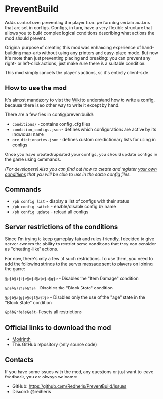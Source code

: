 # PreventBuild

Adds control over preventing the player from performing certain actions that are set in configs. Configs, in turn, have a very flexible structure that allows you to build complex logical conditions describing what actions the mod should prevent.

Original purpose of creating this mod was enhancing experience of hand-building map-arts without using any printers and easy-place mode. But now it's more than just preventing placing and breaking: you can prevent any right- or left-click actions, just make sure there is a suitable condition.

This mod simply cancels the player's actions, so it's entirely client-side.

## How to use the mod

It's almost mandatory to visit the [Wiki](https://github.com/Redheris/PreventBuild/wiki) to understand how to write a config, because there is no other way to write it except by hand.

There are a few files in config/preventbuild/:
- `conditions/` - contains config .cfg files
- `condition_configs.json` - defines which configurations are active by its individual name
- `ore_dictionaries.json` - defines custom ore dictionary lists for using in configs

Once you have created/updated your configs, you should update configs in the game using commands.

*(For developers) Also you can find out how to create and register [your own conditions](https://github.com/Redheris/PreventBuild/wiki/(For-deveolpers)-Condition-Registry) that you will be able to use in the same config files.*

## Commands
- `/pb config list` - display a list of configs with their status
- `/pb config switch` <name> - enable/disable config by name
- `/pb config update` - reload all configs

## Server restrictions of the conditions
Since I'm trying to keep gameplay fair and rules-friendly, I decided to give server owners the ability to restrict
some conditions that they can consider as "cheating-like" actions.

For now, there's only a few of such restrictions. To use them, you need to add the following strings to the server
message sent to players on joining the game:

`§p§b§i§t§e§m§d§a§m§a§g§e` - Disables the "Item Damage" condition

`§p§b§s§t§a§t§e` - Disables the "Block State" condition

`§p§b§a§g§e§s§t§a§t§e` - Disables only the use of the "age" state in the "Block State" condition

`§p§b§r§e§s§e§t`- Resets all restrictions

## Official links to download the mod
- [Modrinth](https://modrinth.com/project/VYOvHxMm)
- This GitHub repository (only source code)

## Contacts
If you have some issues with the mod, any questions or just want to leave feedback, you are always welcome:
- GitHub: https://github.com/Redheris/PreventBuild/issues
- Discord: @redheris
